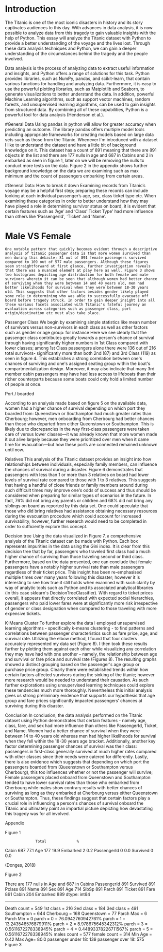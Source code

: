 # Introduction 
The Titanic is one of the most iconic disasters in history and its story captivates audiences to this day. With advances in data analysis, it is now possible to analyze data from this tragedy to gain valuable insights with the help of Python. This essay will analyze the Titanic dataset with Python to provide a better understanding of the voyage and the lives lost. Through these data analysis techniques and Python, we can gain a deeper understanding of the circumstances behind the tragedy and the people involved.

Data analysis is the process of analyzing data to extract useful information and insights, and Python offers a range of solutions for this task. Python provides libraries, such as NumPy, pandas, and scikit-learn, that contain various functions for handling and analyzing data. Furthermore, it is easy to use the powerful plotting libraries, such as Matplotlib and Seaborn, to generate visualizations to better understand the data. In addition, powerful Machine Learning algorithms, such as support vector machines, random forests, and unsupervised learning algorithms, can be used to gain insights from structured data. By combining all of these capabilities, Python is a powerful tool for data analysis (Henderson et al.). 

#General Data
 Using pandas in python will allow for greater accuracy when predicting an outcome. The library pandas offers multiple model tools including appropriate frameworks for creating models based on large data sets such as those from the Titanic. Whenever I'm introduced with a dataset I like to understand the dataset and have a little bit of background knowledge on it. This dataset has a count of 891 meaning that there are 891 objects in the list and there are 177 nulls in age and 687 in Cabins and 2 in embarked as seen in figure 1, later on we will be removing the nulls to conduct more tests on the data.  Figure 2 in the appendix shows further background knowledge on the data we are examining such as max minimum and the count of passengers embarking from certain areas. 

#General Data: How to break it down
	 Examining records from Titanic’s voyage may be a helpful first step; preparing these records can include looking at each individual passenger’s age, sex, class ticket type etc. When examining these categories in order to better understand how they may have played a role in determining survivor status on board, it is evident that certain features such as ‘Age’ and ‘Class’ Ticket Type' had more influence than others like ‘PassengerId', 'Ticket' and 'Name'.

# Male VS Female 
	One notable pattern that quickly becomes evident through a descriptive analysis of titanic passenger data is that more women survived than men during this debacle; 81 out of 891 female passengers survived compared to 109 out of 577 male passengers. Although these figures seem straightforward at first glance, further investigation reveals that there was a nuanced element at play here as well. Figure 3 shows two histograms depicting age distribution for both female and male survivors wherein it can be seen that although women had better chance of surviving when they were between 14 and 40 years old, men had better likelihoods for survival when they were between 18-30 years old. This suggests that other factors besides gender likely played some role in determining who was able to successfully evacuate off board before tragedy struck. In order to gain deeper insight into all these various facets associated with Titanic's fateful journey an evaluation across categories such as passenger class, port origin/destination etc must also take place. 

Passenger Class
We begin by examining simple statistics like mean number of survivors versus non-survivors in each class as well as other factors such as gender or age group: for instance Here we see clearly that the passenger class contributes greatly towards a person's chance of survival through having significantly higher numbers in 1st Class compared with lower classes; among 1st Class passengers alone there were 136 out of 216 total survivors- significantly more than both 2nd (87) and 3rd Class (119) as seen in figure 4. This establishes a strong correlation between one's chances of surviving and one's assigned seating group within the boat's compartmentalization design. Moreover, it may also indicate that many 3rd member cabin passengers may have had less access to lifeboats than their richer counterparts because some boats could only hold a limited number of people at once.

Port / boarded

According to an analysis made based on figure 5  on the available data, women had a higher chance of survival depending on which port they boarded from: Queenstown or Southampton had much greater rates than Cherbourg; however, men onboarding from Cherbourg had better chances than those who departed from either Queenstown or Southampton. This is likely due to discrepancies in the way first-class passengers were taken care of versus lower classes—it was already known that more women made it out alive largely because they were prioritized over men when it came time for evacuation—but how these ports are connected remained unknown until now. 


Relatives 
This analysis of the Titanic dataset provides an insight into how relationships between individuals, especially family members, can influence the chances of survival during a disaster. Figure 6 demonstrates that passengers with less than 1 or more than 3 relatives on board had lower levels of survival rate compared to those with 1 to 3 relatives. This suggests that having a handful of close friends or family members around during such difficult times may improve one's odds of success and thus should be considered when preparing for similar types of scenarios in the future. In fact, 76% did not bring any parents or children and 68% did not bring any siblings on board as reported by this data set. One could speculate that those who did bring relatives had assistance obtaining necessary resources during the evacuation procedure which could account for increased survivability; however, further research would need to be completed in order to sufficiently explore this concept.

Decision tree
Using the data visualized in Figure 7, a comprehensive analysis of the Titanic dataset can be made with Python. Each box represents impurities in the data using the Gini index. It is clear from this decision tree that by far, passengers who traveled first class had a much higher chance of surviving than those traveling second or third class. Furthermore, based on the data presented, one can conclude that female passengers have a notably higher survival rate than male passengers regardless of their ticket price. This insight has been re-emphasised multiple times over many years following this disaster; however it is interesting to see how true it still holds when examined with such clarity by way of analytic tools such as Python and its associated analytical libraries (in this case sklearn's DecisionTreeClassifier). With regard to ticket prices overall, it appears that directly correlated with expected social hierarchies, passengers who paid lower fares were at significantly more risk irrespective of gender or class designation when compared to those traveling with more expensive tickets.

K-Means Cluster 
To further explore the data I employed unsupervised learning algorithms - specifically k-means clustering - to find patterns and correlations between passenger characteristics such as fare price, age, and survival rate. Utilizing the elbow method, I found that four clusters accurately represented my data set (Figure 8). I then took these results further by plotting them against each other while visualizing any correlation they may have had with one another – namely, the relationship between age and survival or fare price and survival rate (Figures 8). The resulting graphs showed a distinct grouping based on the passenger's age group or purchase price group. Clearly there were established trends within how certain factors affected survivors during the sinking of the titanic; however more research would be needed to understand their causation. As such further explorations using unsupervised learning techniques could explore these tendencies much more thoroughly. Nevertheless this initial analysis gives us strong preliminary evidence that supports our hypothesis that age group and fare prices significantly impacted passengers’ chances at surviving during this disaster.

Conclusion 
In conclusion, the data analysis performed on the Titanic dataset using Python demonstrates that certain features - namely age, class, fare, and sex  had more influence than others like PassengerId, Ticket, and Name. Women had a better chance of survival when they were between 14 to 40 years old whereas men had higher likelihoods for survival when they fell within the 18-30 years age bracket. Additionally, another key factor determining passenger chances of survival was their class: passengers in first-class generally survived at much higher rates compared with other classes since their needs were catered for differently. Lastly, there is also evidence which suggests that depending on which port the passengers boarded from (Queenstown or Southampton versus Cherbourg), this too influences whether or not the passenger will survive; Female passengers placed onboard from Queenstown and Southampton tended to have lower survival rates than those who embarked from Cherbourg while males show contrary results with better chances of surviving as long as they embarked at Cherbourg versus either Queenstown or Southampton. Thus, these findings suggest that certain factors play a crucial role in influencing a person's chances of survival onboard the Titanic and ultimately paint an impartial picture depicting how devastating this tragedy was for all involved.
























Appendix 

Figure 1


                  Total              %
Cabin          687             77.1
Age            177               19.9
Embarked     2                  0.2
PassengerId  0                  0.0
Survived         0                  0.0

(Donges, 2018)

Figure 2


There are 177 nulls in Age and 687 in Cabins
PassengerId    891
Survived       891
Pclass         891
Name           891
Sex            891
Age            714
SibSp          891
Parch          891
Ticket         891
Fare           891
Cabin          204
Embarked       889
dtype: int64
****************************************************************************************************
Death count = 549
1st class = 216
2ed class = 184
3ed class = 491
Southampton = 644
Cherbourg = 168
Queenstown = 77
Parch Max = 6
Parch Min = 0
parch = 0 = 76.0942760942761%
parch = 1 = 13.243546576879911%
parch = 2 = 8.978675645342312%
parch = 3 = 0.5611672278338945%
parch = 4 = 0.44893378226711567%
parch = 5 = 0.5611672278338945%
males count = 577
female count = 314 
Min Age = 0.42
Max Age= 80.0
passenger under 18: 139
passenger over 18: 575
Figure 3
